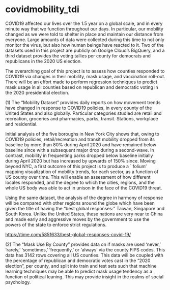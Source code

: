 # covidmobility_tdi


COVID19 affected our lives over the 1.5 year on a global scale, and in every minute way that we function throughout our days. In particular, our mobility changed as we were told to shelter in place and maintain our distance from everyone. Large amounts of data were collected during this time to not only monitor the virus, but also how human beings have reacted to it. Two of the datasets used in this project are publicly on Goolge Cloud’s BigQuery, and a third dataset provides the voting tallies per county for democrats and republicans in the 2020 US election. 

The overarching goal of this project is to assess how counties responded to COVID19 via changes in their mobility, mask usage, and vaccination roll-out. There will be an effort made to perform regression techniques to predict mask usage in all counties based on republican and democratic voting in the 2020 presidential election.


(1)	The  “Mobility Dataset” provides daily reports on how movement trends have changed in response to COVID19 policies, in every county of the United States and also globally. Particular categories studied are retail and recreation, groceries and pharmacies, parks, transit. Stations, workplace and residential.

Initial analysis of the five boroughs in New York City shows that, owing to COVID19 policies, retail/recreation and transit mobility dropped from its baseline by more than 80% during April 2020 and have remained below baseline since with a subsequent major drop during a second-wave. In contrast, mobility in frequenting parks dropped below baseline initially during April 2020 but has increased by upwards of 150% since. Moving beyond NYC, a first outcome of this project is to produce a ` folium’ mapping visualization of mobility trends, for each sector, as a function of US county over time. This will enable an assessment of how different locales responded, and the degree to which the cities, regions, and the whole US body was able to act in unison in the face of the COVID19 threat. 

Using the same dataset, the analysis of the degree in harmony of response will be compared with other regions around the globe which have been given the title of having the “best global responses:” Taiwan, Singapore and South Korea. Unlike the United States, these nations are very near to China and made early and aggressive moves by the government to use the powers of the state to enforce strict regulations. 

https://time.com/5851633/best-global-responses-covid-19/

(2)	The “Mask Use By County” provides data on if masks are used ‘never,’ ‘rarely,’ ‘sometimes,’ ‘frequently,’ or ‘always’ via the county FIPS codes. This data has 3142 rows  covering all US counties. This data will be coupled with the percentage of republican and democratic votes cast in the “2020 election”, per county, and split into train and test sets such that machine learning techniques may be able to predict mask usage tendency as a function of political leaning. This may provide insight in the realms of social psychology.

